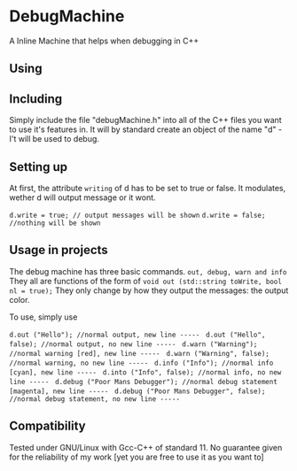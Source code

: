 # DebugMachine
A Inline Machine that helps when debugging in C++

## Using
## Including
Simply include the file "debugMachine.h" into all of the C++ files you want to use it's features in. It will by standard create an object of the name "d" - I't will be used to debug.

## Setting up
At first, the attribute `writing` of d has to be set to true or false. It modulates, wether d will output message or it wont.

`d.write = true; // output messages will be shown`
`d.write = false; //nothing will be shown`

## Usage in projects
The debug machine has three basic commands. `out, debug, warn and info` They all are functions of the form of `void out (std::string toWrite, bool nl = true);` They only change by how they output the messages: the output color.

To use, simply use

`d.out ("Hello"); //normal output, new line ----- `
`d.out ("Hello", false); //normal output, no new line ----- `
`d.warn ("Warning"); //normal warning [red], new line ----- `
`d.warn ("Warning", false); //normal warning, no new line ----- `
`d.info ("Info"); //normal info [cyan], new line ----- `
`d.into ("Info", false); //normal info, no new line ----- `
`d.debug ("Poor Mans Debugger"); //normal debug statement [magenta], new line ----- `
`d.debug ("Poor Mans Debugger", false); //normal debug statement, no new line ----- `

## Compatibility
Tested under GNU/Linux with Gcc-C++ of standard 11. No guarantee given for the reliability of my work [yet you are free to use it as you want to]
